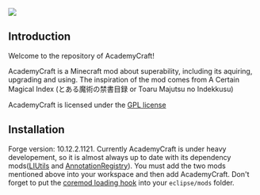 ![](https://raw.githubusercontent.com/LambdaInnovation/AcademyCraft/master/blob/logo_resized.png)  

## Introduction
Welcome to the repository of AcademyCraft!

AcademyCraft is a Minecraft mod about superability, including its aquiring, upgrading and using. The inspiration of the mod comes from A Certain Magical Index (とある魔術の禁書目録 or Toaru Majutsu no Indekkusu)

AcademyCraft is licensed under the [GPL license](http://www.gnu.org/licenses/gpl.html "gpl license")

## Installation
Forge version: 10.12.2.1121.
Currently AcademyCraft is under heavy developement, so it is almost always up to date with its dependency mods([LIUtils][liu] and [AnnotationRegistry][ar]).
You must add the two mods mentioned above into your workspace and then add AcademyCraft.
Don't forget to put the [coremod loading hook](https://github.com/LambdaInnovation/AcademyCraft/tree/master/jar "loading hook") into your ```eclipse/mods``` folder.

[liu]: https://github.com/LambdaInnovation/LIUtils
[ar]: https://github.com/LambdaInnovation/AnnotationRegistry
